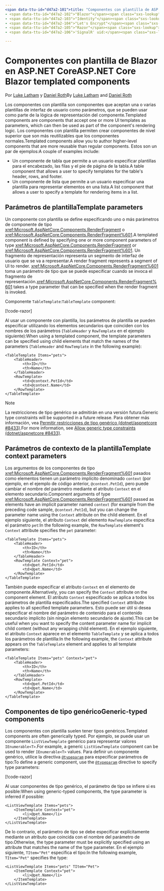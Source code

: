 ```yaml
---
<span data-ttu-id="d47a2-101">title: "Componentes con plantilla de ASP.NET Core Blazor" author: description: monikerRange: ms.author: ms.custom: ms.date: no-loc:</span><span class="sxs-lookup"><span data-stu-id="d47a2-101">title: 'ASP.NET Core Blazor templated components' author: description: monikerRange: ms.author: ms.custom: ms.date: no-loc:</span></span>
- <span data-ttu-id="d47a2-102">"Blazor"</span><span class="sxs-lookup"><span data-stu-id="d47a2-102">'Blazor'</span></span>
- <span data-ttu-id="d47a2-103">"Identity"</span><span class="sxs-lookup"><span data-stu-id="d47a2-103">'Identity'</span></span>
- <span data-ttu-id="d47a2-104">"Let's Encrypt"</span><span class="sxs-lookup"><span data-stu-id="d47a2-104">'Let's Encrypt'</span></span>
- <span data-ttu-id="d47a2-105">"Razor"</span><span class="sxs-lookup"><span data-stu-id="d47a2-105">'Razor'</span></span>
- <span data-ttu-id="d47a2-106">'SignalR' uid:</span><span class="sxs-lookup"><span data-stu-id="d47a2-106">'SignalR' uid:</span></span> 

---
```

# <a name="aspnet-core-blazor-templated-components"></a><span data-ttu-id="d47a2-107">Componentes con plantilla de Blazor en ASP.NET Core</span><span class="sxs-lookup"><span data-stu-id="d47a2-107">ASP.NET Core Blazor templated components</span></span>

<span data-ttu-id="d47a2-108">Por [Luke Latham](https://github.com/guardrex) y [Daniel Roth](https://github.com/danroth27)</span><span class="sxs-lookup"><span data-stu-id="d47a2-108">By [Luke Latham](https://github.com/guardrex) and [Daniel Roth](https://github.com/danroth27)</span></span>

<span data-ttu-id="d47a2-109">Los componentes con plantilla son componentes que aceptan una o varias plantillas de interfaz de usuario como parámetros, que se pueden usar como parte de la lógica de representación del componente.</span><span class="sxs-lookup"><span data-stu-id="d47a2-109">Templated components are components that accept one or more UI templates as parameters, which can then be used as part of the component's rendering logic.</span></span> <span data-ttu-id="d47a2-110">Los componentes con plantilla permiten crear componentes de nivel superior que son más reutilizables que los componentes normales.</span><span class="sxs-lookup"><span data-stu-id="d47a2-110">Templated components allow you to author higher-level components that are more reusable than regular components.</span></span> <span data-ttu-id="d47a2-111">Estos son un par de ejemplos:</span><span class="sxs-lookup"><span data-stu-id="d47a2-111">A couple of examples include:</span></span>

* <span data-ttu-id="d47a2-112">Un componente de tabla que permite a un usuario especificar plantillas para el encabezado, las filas y el pie de página de la tabla.</span><span class="sxs-lookup"><span data-stu-id="d47a2-112">A table component that allows a user to specify templates for the table's header, rows, and footer.</span></span>
* <span data-ttu-id="d47a2-113">Un componente de lista que permite a un usuario especificar una plantilla para representar elementos en una lista.</span><span class="sxs-lookup"><span data-stu-id="d47a2-113">A list component that allows a user to specify a template for rendering items in a list.</span></span>

## <a name="template-parameters"></a><span data-ttu-id="d47a2-114">Parámetros de plantilla</span><span class="sxs-lookup"><span data-stu-id="d47a2-114">Template parameters</span></span>

<span data-ttu-id="d47a2-115">Un componente con plantilla se define especificando uno o más parámetros de componente de tipo <xref:Microsoft.AspNetCore.Components.RenderFragment> o <xref:Microsoft.AspNetCore.Components.RenderFragment%601>.</span><span class="sxs-lookup"><span data-stu-id="d47a2-115">A templated component is defined by specifying one or more component parameters of type <xref:Microsoft.AspNetCore.Components.RenderFragment> or <xref:Microsoft.AspNetCore.Components.RenderFragment%601>.</span></span> <span data-ttu-id="d47a2-116">Un fragmento de representación representa un segmento de interfaz de usuario que se va a representar.</span><span class="sxs-lookup"><span data-stu-id="d47a2-116">A render fragment represents a segment of UI to render.</span></span> <span data-ttu-id="d47a2-117"><xref:Microsoft.AspNetCore.Components.RenderFragment%601> toma un parámetro de tipo que se puede especificar cuando se invoca el fragmento de representación.</span><span class="sxs-lookup"><span data-stu-id="d47a2-117"><xref:Microsoft.AspNetCore.Components.RenderFragment%601> takes a type parameter that can be specified when the render fragment is invoked.</span></span>

<span data-ttu-id="d47a2-118">Componente `TableTemplate`:</span><span class="sxs-lookup"><span data-stu-id="d47a2-118">`TableTemplate` component:</span></span>

[!code-razor[](common/samples/3.x/BlazorWebAssemblySample/Components/TableTemplate.razor)]

<span data-ttu-id="d47a2-119">Al usar un componente con plantilla, los parámetros de plantilla se pueden especificar utilizando los elementos secundarios que coinciden con los nombres de los parámetros (`TableHeader` y `RowTemplate` en el ejemplo siguiente):</span><span class="sxs-lookup"><span data-stu-id="d47a2-119">When using a templated component, the template parameters can be specified using child elements that match the names of the parameters (`TableHeader` and `RowTemplate` in the following example):</span></span>

```razor
<TableTemplate Items="pets">
    <TableHeader>
        <th>ID</th>
        <th>Name</th>
    </TableHeader>
    <RowTemplate>
        <td>@context.PetId</td>
        <td>@context.Name</td>
    </RowTemplate>
</TableTemplate>
```

> [!NOTE]
> <span data-ttu-id="d47a2-120">La restricciones de tipo genérico se admitirán en una versión futura.</span><span class="sxs-lookup"><span data-stu-id="d47a2-120">Generic type constraints will be supported in a future release.</span></span> <span data-ttu-id="d47a2-121">Para obtener más información, vea [Permitir restricciones de tipo genérico (dotnet/aspnetcore #8433)](https://github.com/dotnet/aspnetcore/issues/8433).</span><span class="sxs-lookup"><span data-stu-id="d47a2-121">For more information, see [Allow generic type constraints (dotnet/aspnetcore #8433)](https://github.com/dotnet/aspnetcore/issues/8433).</span></span>

## <a name="template-context-parameters"></a><span data-ttu-id="d47a2-122">Parámetros de contexto de la plantilla</span><span class="sxs-lookup"><span data-stu-id="d47a2-122">Template context parameters</span></span>

<span data-ttu-id="d47a2-123">Los argumentos de los componentes de tipo <xref:Microsoft.AspNetCore.Components.RenderFragment%601> pasados como elementos tienen un parámetro implícito denominado `context` (por ejemplo, en el ejemplo de código anterior, `@context.PetId`), pero puede cambiar el nombre del parámetro mediante el atributo `Context` en el elemento secundario.</span><span class="sxs-lookup"><span data-stu-id="d47a2-123">Component arguments of type <xref:Microsoft.AspNetCore.Components.RenderFragment%601> passed as elements have an implicit parameter named `context` (for example from the preceding code sample, `@context.PetId`), but you can change the parameter name using the `Context` attribute on the child element.</span></span> <span data-ttu-id="d47a2-124">En el ejemplo siguiente, el atributo `Context` del elemento `RowTemplate` especifica el parámetro `pet`:</span><span class="sxs-lookup"><span data-stu-id="d47a2-124">In the following example, the `RowTemplate` element's `Context` attribute specifies the `pet` parameter:</span></span>

```razor
<TableTemplate Items="pets">
    <TableHeader>
        <th>ID</th>
        <th>Name</th>
    </TableHeader>
    <RowTemplate Context="pet">
        <td>@pet.PetId</td>
        <td>@pet.Name</td>
    </RowTemplate>
</TableTemplate>
```

<span data-ttu-id="d47a2-125">También puede especificar el atributo `Context` en el elemento de componente.</span><span class="sxs-lookup"><span data-stu-id="d47a2-125">Alternatively, you can specify the `Context` attribute on the component element.</span></span> <span data-ttu-id="d47a2-126">El atributo `Context` especificado se aplica a todos los parámetros de plantilla especificados.</span><span class="sxs-lookup"><span data-stu-id="d47a2-126">The specified `Context` attribute applies to all specified template parameters.</span></span> <span data-ttu-id="d47a2-127">Esto puede ser útil si desea especificar el nombre del parámetro de contenido para el contenido secundario implícito (sin ningún elemento secundario de ajuste).</span><span class="sxs-lookup"><span data-stu-id="d47a2-127">This can be useful when you want to specify the content parameter name for implicit child content (without any wrapping child element).</span></span> <span data-ttu-id="d47a2-128">En el ejemplo siguiente, el atributo `Context` aparece en el elemento `TableTemplate` y se aplica a todos los parámetros de plantilla:</span><span class="sxs-lookup"><span data-stu-id="d47a2-128">In the following example, the `Context` attribute appears on the `TableTemplate` element and applies to all template parameters:</span></span>

```razor
<TableTemplate Items="pets" Context="pet">
    <TableHeader>
        <th>ID</th>
        <th>Name</th>
    </TableHeader>
    <RowTemplate>
        <td>@pet.PetId</td>
        <td>@pet.Name</td>
    </RowTemplate>
</TableTemplate>
```

## <a name="generic-typed-components"></a><span data-ttu-id="d47a2-129">Componentes de tipo genérico</span><span class="sxs-lookup"><span data-stu-id="d47a2-129">Generic-typed components</span></span>

<span data-ttu-id="d47a2-130">Los componentes con plantilla suelen tener tipos genéricos.</span><span class="sxs-lookup"><span data-stu-id="d47a2-130">Templated components are often generically typed.</span></span> <span data-ttu-id="d47a2-131">Por ejemplo, se puede usar un componente `ListViewTemplate` genérico para representar valores `IEnumerable<T>`.</span><span class="sxs-lookup"><span data-stu-id="d47a2-131">For example, a generic `ListViewTemplate` component can be used to render `IEnumerable<T>` values.</span></span> <span data-ttu-id="d47a2-132">Para definir un componente genérico, utilice la directiva [`@typeparam`](xref:mvc/views/razor#typeparam) para especificar parámetros de tipo:</span><span class="sxs-lookup"><span data-stu-id="d47a2-132">To define a generic component, use the [`@typeparam`](xref:mvc/views/razor#typeparam) directive to specify type parameters:</span></span>

[!code-razor[](common/samples/3.x/BlazorWebAssemblySample/Components/ListViewTemplate.razor)]

<span data-ttu-id="d47a2-133">Al usar componentes de tipo genérico, el parámetro de tipo se infiere si es posible:</span><span class="sxs-lookup"><span data-stu-id="d47a2-133">When using generic-typed components, the type parameter is inferred if possible:</span></span>

```razor
<ListViewTemplate Items="pets">
    <ItemTemplate Context="pet">
        <li>@pet.Name</li>
    </ItemTemplate>
</ListViewTemplate>
```

<span data-ttu-id="d47a2-134">De lo contrario, el parámetro de tipo se debe especificar explícitamente mediante un atributo que coincida con el nombre del parámetro de tipo.</span><span class="sxs-lookup"><span data-stu-id="d47a2-134">Otherwise, the type parameter must be explicitly specified using an attribute that matches the name of the type parameter.</span></span> <span data-ttu-id="d47a2-135">En el ejemplo siguiente, `TItem="Pet"` especifica el tipo:</span><span class="sxs-lookup"><span data-stu-id="d47a2-135">In the following example, `TItem="Pet"` specifies the type:</span></span>

```razor
<ListViewTemplate Items="pets" TItem="Pet">
    <ItemTemplate Context="pet">
        <li>@pet.Name</li>
    </ItemTemplate>
</ListViewTemplate>
```
